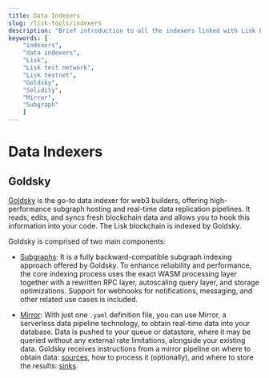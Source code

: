 ```yaml
---
title: Data Indexers
slug: /lisk-tools/indexers
description: "Brief introduction to all the indexers linked with Lisk L2."
keywords: [
    "indexers",
    "data indexers",
    "Lisk",
    "Lisk test network",
    "Lisk testnet",
    "Goldsky",
    "Solidity",
    "Mirror",
    "Subgraph"
    ]
---
```


# Data Indexers

## Goldsky

[Goldsky](https://goldsky.com/) is the go-to data indexer for web3 builders, offering high-performance subgraph hosting and real-time data replication pipelines.
It reads, edits, and syncs fresh blockchain data and allows you to hook this information into your code.
The Lisk blockchain is indexed by Goldsky.

Goldsky is comprised of two main components:

- [Subgraphs](https://docs.goldsky.com/introduction#subgraphs): It is a fully backward-compatible subgraph indexing approach offered by Goldsky.
To enhance reliability and performance, the core indexing process uses the exact WASM processing layer together with a rewritten RPC layer, autoscaling query layer, and storage optimizations.
Support for webhooks for notifications, messaging, and other related use cases is included.


- [Mirror](https://docs.goldsky.com/introduction#mirror): With just one `.yaml` definition file, you can use Mirror, a serverless data pipeline technology, to obtain real-time data into your database. 
Data is pushed to your queue or datastore, where it may be queried without any external rate limitations, alongside your existing data.
Goldsky receives instructions from a mirror pipeline on where to obtain data: [sources](https://docs.goldsky.com/mirror/sources/supported-sources), how to process it (optionally), and where to store the results: [sinks](https://docs.goldsky.com/mirror/sinks/supported-sinks).
